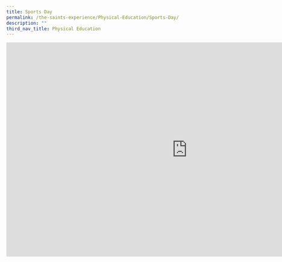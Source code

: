 ```yaml
---
title: Sports Day
permalink: /the-saints-experience/Physical-Education/Sports-Day/
description: ""
third_nav_title: Physical Education
---
```

<iframe allowfullscreen="true" height="569" width="960" frameborder="0" src="https://docs.google.com/presentation/d/e/2PACX-1vRa480RSNFTTaAGJfiDOp0aknoaZVxYrHmEUiF8_v7R96eOYgA99J-W0wOXalHUsnxXEeX9TPaldJ0W/embed?start=false&amp;loop=false&amp;delayms=3000"></iframe>

